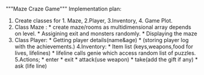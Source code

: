 """Maze Craze Game"""
Implementation plan:

1. Create classes for 1. Maze, 2.Player, 3.Inventory, 4. Game Plot.
2. Class Maze : * create maze/rooms as multidimensional array depends on level.
				* Assigining exit and monsters randomly.
				* Displaying the maze 
3. Class Player: * Getting player details(name&age)
				* (storing player log with the achievements.)
4.Inventory: * Item list (keys,weapons,food for lives, lifelines)
			* lifeline calls genie which access random list of puzzles.
5.Actions; * enter
			* exit
			* attack(use weapon)
			* take(add the gift if any)
			* ask (life line)